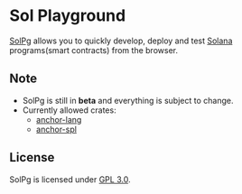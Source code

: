 # Sol Playground

[SolPg](https://beta.solpg.io) allows you to quickly develop, deploy and test [Solana](https://docs.solana.com/introduction) programs(smart contracts) from the browser.

## Note

- SolPg is still in **beta** and everything is subject to change.
- Currently allowed crates:
  - [anchor-lang](https://docs.rs/anchor-lang/latest/anchor_lang)
  - [anchor-spl](https://docs.rs/anchor-spl/latest/anchor_spl)

## License

SolPg is licensed under [GPL 3.0](https://github.com/solpg/solpg/blob/master/LICENSE).

